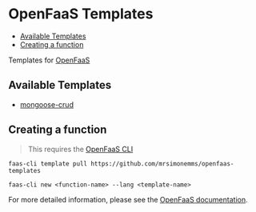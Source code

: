 # OpenFaaS Templates

<!-- toc -->

* [Available Templates](#available-templates)
* [Creating a function](#creating-a-function)

<!-- Regenerate with "pre-commit run -a markdown-toc" -->

<!-- tocstop -->

Templates for [OpenFaaS](https://www.openfaas.com)

## Available Templates

 - [mongoose-crud](./template/mongoose-crud)

## Creating a function

> This requires the [OpenFaaS CLI](https://github.com/openfaas/faas-cli)

```shell
faas-cli template pull https://github.com/mrsimonemms/openfaas-templates

faas-cli new <function-name> --lang <template-name>
```

For more detailed information, please see the [OpenFaaS documentation](https://docs.openfaas.com/cli/templates).
